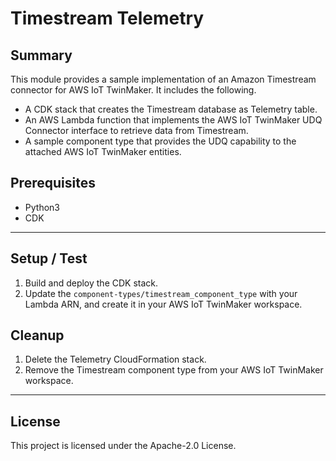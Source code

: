 # Timestream Telemetry

## Summary

This module provides a sample implementation of an Amazon Timestream connector for AWS IoT TwinMaker. It includes the following.

* A CDK stack that creates the Timestream database as Telemetry table.
* An AWS Lambda function that implements the AWS IoT TwinMaker UDQ Connector interface to retrieve data from Timestream. 
* A sample component type that provides the UDQ capability to the attached AWS IoT TwinMaker entities.

## Prerequisites

* Python3
* CDK

---

## Setup / Test

1. Build and deploy the CDK stack.
2. Update the `component-types/timestream_component_type` with your Lambda ARN, and create it in your AWS IoT TwinMaker workspace.

## Cleanup

1. Delete the Telemetry CloudFormation stack.
2. Remove the Timestream component type from your AWS IoT TwinMaker workspace.

---

## License

This project is licensed under the Apache-2.0 License.